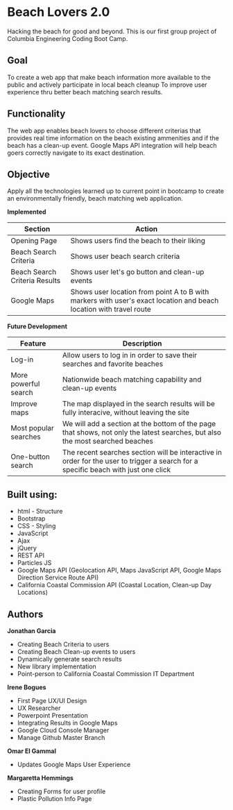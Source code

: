 # Beach Lovers 2.0
Hacking the beach for good and beyond. This is our first group project of Columbia Engineering Coding Boot Camp.

## Goal
To create a web app that make beach information more available to the public and actively participate in local beach cleanup To improve user experience thru better beach matching search results.

## Functionality
The web app enables beach lovers to choose different criterias that provides real time information on the beach existing ammenities and if the beach has a clean-up event. Google Maps API integration will help beach goers correctly navigate to its exact destination.

## Objective
Apply all the technologies learned up to current point in bootcamp to create an environmentally friendly, beach matching  web application.

**Implemented**

| Section              |  Action                                                  |
| ---------------------|----------------------------------------------------------|
| Opening Page         |  Shows users find the beach to their liking              |
| Beach Search Criteria|  Shows user beach search criteria                        |
| Beach Search Criteria Results |  Shows user let's go button and clean-up events |
| Google Maps          |  Shows user location from point A to B with markers with user's exact location and beach location with travel route |

**Future Development**

| Feature               |  Description                                                                |
| ----------------------|-----------------------------------------------------------------------------|
| Log-in                |  Allow users to log in in order to save their searches and favorite beaches |
| More powerful search  |  Nationwide beach matching capability and clean-up events                   |
| Improve maps          |  The map displayed in the search results will be fully interacive, without leaving the site |
| Most popular searches |  We will add a section at the bottom of the page that shows, not only the latest searches, but also the most searched beaches |
| One-button search     |  The recent searches section will be interactive in order for the user to trigger a search for a   specific beach with just one click |

## Built using:
* html - Structure
* Bootstrap
* CSS - Styling
* JavaScript
* Ajax
* jQuery
* REST API
* Particles JS
* Google Maps API (Geolocation API, Maps JavaScript API, Google Maps Direction Service Route API)  
* California Coastal Commission API (Coastal Location, Clean-up Day Locations)

## Authors

**Jonathan Garcia** 
* Creating Beach Criteria to users
* Creating Beach Clean-up events to users
* Dynamically generate search results
* New library implementation
* Point-person to California Coastal Commission IT Department
 
**Irene Bogues** 
* First Page UX/UI Design
* UX Researcher
* Powerpoint Presentation
* Integrating Results in Google Maps
* Google Cloud Console Manager
* Manage Github Master Branch


**Omar El Gammal** 
* Updates Google Maps User Experience

**Margaretta Hemmings** 
* Creating Forms for user profile
* Plastic Pollution Info Page

